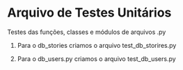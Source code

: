 # Arquivo de Testes Unitários

Testes das funções, classes e módulos de arquivos .py

1. Para o db_stories criamos o arquivo test_db_storires.py

2. Para o db_users.py criamos o arquivo test_db_users.py 